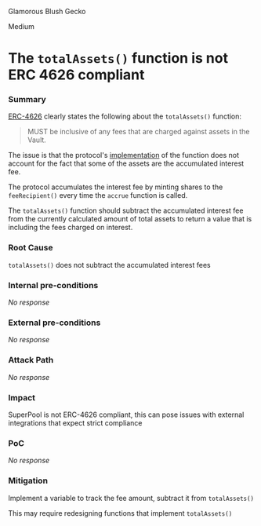 Glamorous Blush Gecko

Medium

# The `totalAssets()` function is not ERC 4626 compliant

### Summary

[ERC-4626](https://eips.ethereum.org/EIPS/eip-4626) clearly states the following about the `totalAssets()` function:

>MUST be inclusive of any fees that are charged against assets in the Vault.

The issue is that the protocol's [implementation](https://github.com/sherlock-audit/2024-08-sentiment-v2/blob/0b472f4bffdb2c7432a5d21f1636139cc01561a5/protocol-v2/src/SuperPool.sol#L180) of the function does not account for the fact that some of the assets are the accumulated interest fee.

The protocol accumulates the interest fee by minting shares to the `feeRecipient()` every time the `accrue` function is called.

The `totalAssets()` function should subtract the accumulated interest fee from the currently calculated amount of total assets to return a value that is including the fees charged on interest.

### Root Cause

`totalAssets()` does not subtract the accumulated interest fees

### Internal pre-conditions

_No response_

### External pre-conditions

_No response_

### Attack Path

_No response_

### Impact

SuperPool is not ERC-4626 compliant, this can pose issues with external integrations that expect strict compliance

### PoC

_No response_

### Mitigation

Implement a variable to track the fee amount, subtract it from `totalAssets()`

This may require redesigning functions that implement `totalAssets()`